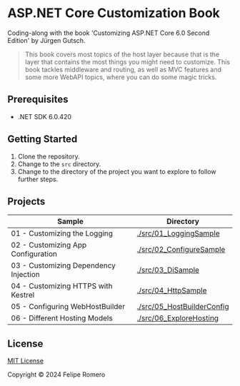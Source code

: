 # ASP.NET Core Customization Book

Coding-along with the book 'Customizing ASP.NET Core 6.0 Second Edition' by Jürgen Gutsch.

>This book covers most topics of the host layer because that is the layer that contains the most things
you might need to customize. This book tackles middleware and routing, as well as MVC
features and some more WebAPI topics, where you can do some magic tricks.

## Prerequisites

- .NET SDK 6.0.420

## Getting Started

1. Clone the repository.
1. Change to the `src` directory.
1. Change to the directory of the project you want to explore to follow further steps.

## Projects

| Sample                                | Directory                                                |
|---------------------------------------|----------------------------------------------------------|
| 01 - Customizing the Logging          | [./src/01_LoggingSample](./src/01_LoggingSample)         |
| 02 - Customizing App Configuration    | [./src/02_ConfigureSample](./src/02_ConfigureSample)     |
| 03 - Customizing Dependency Injection | [./src/03_DiSample](./src/03_DiSample)                   |
| 04 - Customizing HTTPS with Kestrel   | [./src/04_HttpSample](./src/04_HttpSample)               |
| 05 - Configuring WebHostBuilder       | [./src/05_HostBuilderConfig](./src/05_HostBuilderConfig) |
| 06 - Different Hosting Models         | [./src/06_ExploreHosting](./src/06_ExploreHosting)       |

## License

[MIT License](./LICENSE)

Copyright &copy; 2024 Felipe Romero
